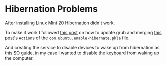 # Hibernation Problems

After installing Linux Mint 20 Hibernation didn't work.

To make it work I followed [this post](https://forums.linuxmint.com/viewtopic.php?p=1495203&sid=9b5eeffffe5ffd2073e04adbb276d15e#p1495203) on how to update grub and merging [this post's](https://forums.linuxmint.com/viewtopic.php?p=1854165#p1854165) `Action`s of the `com.ubuntu.enable-hibernate.pkla` file.

And creating the service to disable devices to wake up from hibernation as this [SO guide](https://unix.stackexchange.com/questions/602406/guide-on-how-to-enable-hibernation-on-linux-mint-20-cinnamon-ubuntu-20-and-pre), in my case I wanted to disable the keyboard from waking up the computer.
